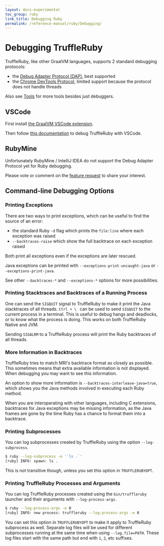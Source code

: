 ```yaml
---
layout: docs-experimental
toc_group: ruby
link_title: Debugging Ruby
permalink: /reference-manual/ruby/Debugging/
---
```

# Debugging TruffleRuby

TruffleRuby, like other GraalVM languages, supports 2 standard debugging protocols:
* the [Debug Adapter Protocol (DAP)](https://www.graalvm.org/latest/tools/dap/), best supported
* the [Chrome DevTools Protocol](https://www.graalvm.org/latest/tools/chrome-debugger/), limited support because the protocol does not handle threads

Also see [Tools](tools.md) for more tools besides just debuggers.

## VSCode

First install [the GraalVM VSCode extension](https://marketplace.visualstudio.com/items?itemName=oracle-labs-graalvm.graalvm).

Then follow [this documentation](https://www.graalvm.org/latest/tools/vscode/graalvm-extension/polyglot-runtime/#debugging-ruby) to debug TruffleRuby with VSCode.

## RubyMine

Unfortunately RubyMine / IntelliJ IDEA do not support the Debug Adapter Protocol yet for Ruby debugging.

Please vote or comment on the [feature request](https://youtrack.jetbrains.com/issue/RUBY-30772) to share your interest.

## Command-line Debugging Options

### Printing Exceptions

There are two ways to print exceptions, which can be useful to find the source of an error:

* the standard Ruby `-d` flag which prints the `file:line` where each exception was raised
* `--backtraces-raise` which show the full backtrace on each exception raised

Both print all exceptions even if the exceptions are later rescued.

Java exceptions can be printed with `--exceptions-print-uncaught-java` or
`--exceptions-print-java`.

See other `--backtraces-*` and `--exceptions-*` options for more possibilities.

### Printing Stacktraces and Backtraces of a Running Process

One can send the `SIGQUIT` signal to TruffleRuby to make it print the Java stacktraces of all threads.
`Ctrl + \ ` can be used to send `SIGQUIT` to the current process in a terminal.
This is useful to debug hangs and deadlocks, or to know what the process is doing.
This works on both TruffleRuby Native and JVM.

Sending `SIGALRM` to a TruffleRuby process will print the Ruby backtraces of all threads.

### More Information in Backtraces

TruffleRuby tries to match MRI's backtrace format as closely as possible.
This sometimes means that extra available information is not displayed.
When debugging you may want to see this information.

An option to show more information is `--backtraces-interleave-java=true`, which shows you the Java methods involved in executing each Ruby method.

When you are interoperating with other languages, including C extensions, backtraces for Java exceptions may be missing information, as the Java frames are gone by the time Ruby has a chance to format them into a backtrace.

### Printing Subprocesses

You can log subprocesses created by TruffleRuby using the option `--log-subprocess`.

```bash
$ ruby --log-subprocess -e '`ls .`'
[ruby] INFO: spawn: ls .
```

This is not transitive though, unless you set this option in `TRUFFLERUBYOPT`.

### Printing TruffleRuby Processes and Arguments

You can log TruffleRuby processes created using the `bin/truffleruby` launcher and their arguments with `--log-process-args`.

```bash
$ ruby --log-process-args -e 0
[ruby] INFO: new process: truffleruby --log-process-args -e 0
```

You can set this option in `TRUFFLERUBYOPT` to make it apply to TruffleRuby subprocess as well.
Separate log files will be used for different subprocesses running at the same time when using `--log.file=PATH`.
These log files start with the same path but end with `1`, `2`, etc suffixes.

